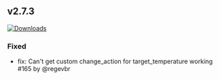 ## v2.7.3
[![Downloads](https://img.shields.io/github/downloads/artem-sedykh/mini-climate-card/v2.7.3/total.svg)](https://github.com/artem-sedykh/mini-climate-card/releases/tag/v2.7.3)

### Fixed
- fix: Can't get custom change_action for target_temperature working #165 by @regevbr
